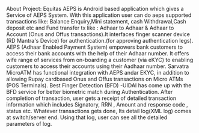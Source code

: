 About Project:
Equitas AEPS is Android based application which gives a Service of AEPS System. With this application user can do aeps supported transactions like: Balance Enquiry,Mini statement, cash Withdrawal,Cash deposit etc and Fund transfer tx like : Adhaar to Adhaar & Adhaar to Account (Onus and Offus transactions).It interfaces finger scanner device (RD Mantra's Device) for authentication.(for approving authentication legs).
    AEPS (Adhaar Enabled Payment System) empowers bank customers to access their bank accounts with the help of their Adhaar number. It offers wife range of services from on-boarding a customer (via eKYC) to enabling customers to access their accounts using their Aadhaar number. 
    Sarvatra MicroATM has functional integration with AEPS andar EKYC, in addition to allowing Rupay cardbased Onus and Offus transactions on Micro ATMs (POS Terminals).
    Best Finger Detection (BFD) -UIDAI has come up with the BFD service for better biometric match during Authentication.
    After completion of transaction, user gets a receipt of detailed transaction information which includes Signatory, RRN , Amount and response code , status etc.
    Whatever transactions gets done, Its detail log(XML log) comes at switch/server end.
    Using that log, user can see all the detailed parameters of log.

